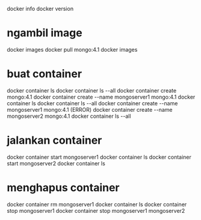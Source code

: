 docker info
docker version

# ngambil image

docker images
docker pull mongo:4.1
docker images

# buat container

docker container ls
docker container ls --all
docker container create mongo:4.1
docker container create --name mongoserver1 mongo:4.1
docker container ls
docker container ls --all
docker container create --name mongoserver1 mongo:4.1 (ERROR)
docker container create --name mongoserver2 mongo:4.1
docker container ls --all

# jalankan container

docker container start mongoserver1
docker container ls
docker container start mongoserver2
docker container ls

# menghapus container

docker container rm mongoserver1
docker container ls
docker container stop mongoserver1
docker container stop mongoserver1 mongoserver2
